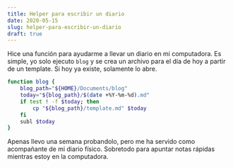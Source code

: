```yaml
---
title: Helper para escribir un diario
date: 2020-05-15
slug: helper-para-escribir-un-diario
draft: true
---
```


Hice una función para ayudarme a llevar un diario en mi computadora. Es simple, yo solo ejecuto `blog` y se crea un archivo para el día de hoy a partir de un template. Si hoy ya existe, solamente lo abre.

```sh
function blog {
	blog_path="${HOME}/Documents/blog"
	today="${blog_path}/$(date +%Y-%m-%d).md"
	if test ! -f $today; then
		cp "${blog_path}/template.md" $today
	fi
	subl $today
}
```

Apenas llevo una semana probandolo, pero me ha servido como acompañante de mi diario físico. Sobretodo para apuntar notas rápidas mientras estoy en la computadora.
